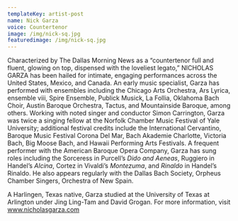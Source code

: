 ```yaml
---
templateKey: artist-post
name: Nick Garza
voice: Countertenor
image: /img/nick-sq.jpg
featuredimage: /img/nick-sq.jpg
---
```

Characterized by The Dallas Morning News as a “countertenor full and fluent,
glowing on top, dispensed with the loveliest legato,” NICHOLAS GARZA has been hailed for intimate, engaging performances across the United States, Mexico, and Canada. An early music specialist, Garza has performed with ensembles including the Chicago Arts Orchestra, Ars Lyrica, ensemble viii, Spire Ensemble, Publick Musick, La Follia, Oklahoma Bach Choir, Austin Baroque Orchestra, Tactus, and Mountainside Baroque, among others. Working with noted singer and conductor Simon Carrington, Garza was twice a singing fellow at the Norfolk Chamber Music Festival of Yale University; additional festival credits include the International Cervantino, Baroque Music Festival Corona Del Mar, Bach Akademie Charlotte, Victoria Bach, Big Moose Bach, and Hawaii Performing Arts Festivals. A frequent performer with the American Baroque Opera Company, Garza has sung roles including the Sorceress in Purcell’s *Dido and Aeneas*, Ruggiero in Handel’s *Alcina*, Cortez in Vivaldi’s *Montezuma*, and *Rinaldo* in Handel’s Rinaldo. He also appears regularly with the Dallas Bach Society, Orpheus Chamber Singers, Orchestra of New Spain.

A Harlingen, Texas native, Garza studied at the University of Texas at Arlington under Jing Ling-Tam
and David Grogan. For more information, visit www.nicholasgarza.com
